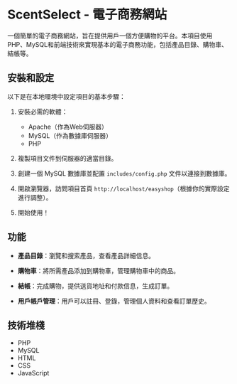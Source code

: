 # ScentSelect - 電子商務網站

一個簡單的電子商務網站，旨在提供用戶一個方便購物的平台。本項目使用PHP、MySQL和前端技術來實現基本的電子商務功能，包括產品目錄、購物車、結帳等。

## 安裝和設定

以下是在本地環境中設定項目的基本步驟：

1. 安裝必需的軟體：
   - Apache（作為Web伺服器）
   - MySQL（作為數據庫伺服器）
   - PHP

2. 複製項目文件到伺服器的適當目錄。

3. 創建一個 MySQL 數據庫並配置 `includes/config.php` 文件以連接到數據庫。

4. 開啟瀏覽器，訪問項目首頁 `http://localhost/easyshop`（根據你的實際設定進行調整）。

5. 開始使用！

## 功能

- **產品目錄**：瀏覽和搜索產品，查看產品詳細信息。

- **購物車**：將所需產品添加到購物車，管理購物車中的商品。

- **結帳**：完成購物，提供送貨地址和付款信息，生成訂單。

- **用戶帳戶管理**：用戶可以註冊、登錄，管理個人資料和查看訂單歷史。

## 技術堆棧

- PHP
- MySQL
- HTML
- CSS
- JavaScript


